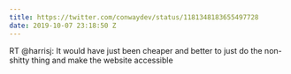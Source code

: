 ```yaml
---
title: https://twitter.com/conwaydev/status/1181348183655497728
date: 2019-10-07 23:18:50 Z
---
```


RT @harrisj: It would have just been cheaper and better to just do the non-shitty thing and make the website accessible
